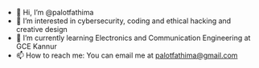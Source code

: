 - 👋 Hi, I’m @palotfathima
- 👀 I’m interested in cybersecurity, coding and ethical hacking and creative design
- 🌱 I’m currently learning Electronics and Communication Engineering at GCE Kannur
- 📫 How to reach me: You can email me at palotfathima@gmail.com

<!---
palotfathima/palotfathima is a ✨ special ✨ repository because its `README.md` (this file) appears on your GitHub profile.
You can click the Preview link to take a look at your changes.
--->
